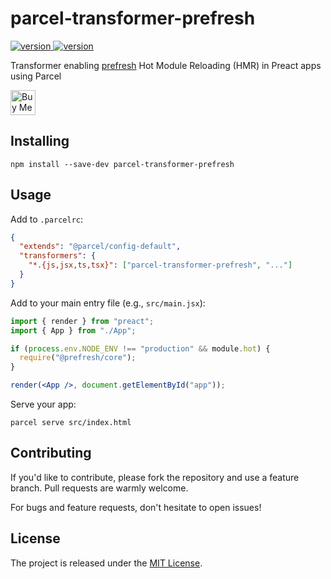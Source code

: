 # parcel-transformer-prefresh

  <a href="https://github.com/pokeghosst/parcel-transformer-prefresh/blob/main/LICENSE">
    <img src="https://badgen.now.sh/github/license/pokeghosst/parcel-transformer-prefresh" alt="version" />
  </a>
  <a href="https://npmjs.org/package/parcel-transformer-prefresh">
    <img src="https://badgen.now.sh/npm/v/parcel-transformer-prefresh" alt="version" />
  </a>

Transformer enabling [prefresh](https://github.com/preactjs/prefresh) Hot Module Reloading (HMR) in Preact apps using Parcel

<a href="https://www.buymeacoffee.com/pokegh0st" target="_blank"><img src="https://cdn.buymeacoffee.com/buttons/v2/default-yellow.png" alt="Buy Me A Coffee" style="height: 40px !important;" ></a>

## Installing

```
npm install --save-dev parcel-transformer-prefresh
```

## Usage

Add to `.parcelrc`:

```json
{
  "extends": "@parcel/config-default",
  "transformers": {
    "*.{js,jsx,ts,tsx}": ["parcel-transformer-prefresh", "..."]
  }
}
```

Add to your main entry file (e.g., `src/main.jsx`):

```jsx
import { render } from "preact";
import { App } from "./App";

if (process.env.NODE_ENV !== "production" && module.hot) {
  require("@prefresh/core");
}

render(<App />, document.getElementById("app"));
```

Serve your app:

```
parcel serve src/index.html
```

## Contributing

If you'd like to contribute, please fork the repository and use a feature branch. Pull requests are warmly welcome.

For bugs and feature requests, don't hesitate to open issues!

## License

The project is released under the [MIT License](LICENSE).

